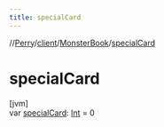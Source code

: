 ```yaml
---
title: specialCard
---
```

//[Perry](../../../index.html)/[client](../index.html)/[MonsterBook](index.html)/[specialCard](special-card.html)



# specialCard



[jvm]\
var [specialCard](special-card.html): [Int](https://kotlinlang.org/api/latest/jvm/stdlib/kotlin/-int/index.html) = 0




